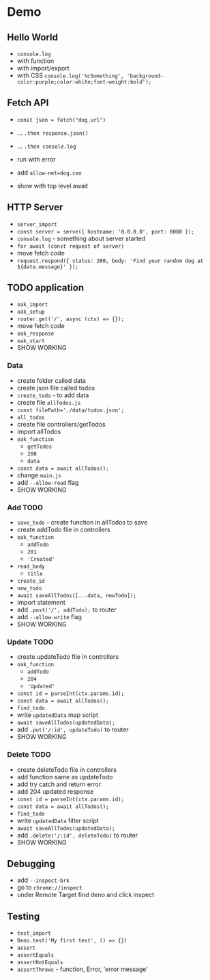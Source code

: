 # Demo

## Hello World

- `console.log`
- with function
- with import/export
- with CSS `console.log('%cSomething', 'background-color:purple;color:white;font-weight:bold');`

## Fetch API

- `const json = fetch("dog_url")`
- ... `.then response.json()`
- ... `.then console.log`
- run with error
- add `allow-net=dog.ceo`

- show with top level await

## HTTP Server

- `server_import`
- `const server = serve({ hostname: '0.0.0.0', port: 8080 });`
- `console.log` - something about server started
- `for await (const request of server)`
- move fetch code
- `request.respond({ status: 200, body: 'Find your random dog at ${data.message}' });`

## TODO application

- `oak_import`
- `oak_setup`
- `router.get('/', async (ctx) => {});`
- move fetch code
- `oak_response`
- `oak_start`
- SHOW WORKING

### Data

- create folder called data
- create json file called todos
- `create_todo` - to add data
- create file `allTodos.js`
- `const filePath='./data/todos.json';`
- `all_todos`
- create file controllers/getTodos
- import allTodos
- `oak_function`
  - `getTodos`
  - `200`
  - `data`
- `const data = await allTodos();`
- change `main.js`
- add `--allow-read` flag
- SHOW WORKING

### Add TODO

- `save_todo` - create function in allTodos to save
- create addTodo file in controllers
- `oak_function`
  - `addTodo`
  - `201`
  - `'Created'`
- `read_body`
  - `title`
- `create_id`
- `new_todo`
- `await saveAllTodos([...data, newTodo]);`
- import statement
- add `.post('/', addTodo);` to router
- add `--allow-write` flag
- SHOW WORKING

### Update TODO

- create updateTodo file in controllers
- `oak_function`
  - `addTodo`
  - `204`
  - `'Updated'`
- `const id = parseInt(ctx.params.id);`
- `const data = await allTodos();`
- `find_todo`
- write `updatedData` map script
- `await saveAllTodos(updatedData);`
- add `.put('/:id', updateTodo)` to router
- SHOW WORKING

### Delete TODO

- create deleteTodo file in controllers
- add function same as updateTodo
- add try catch and return error
- add 204 updated response
- `const id = parseInt(ctx.params.id);`
- `const data = await allTodos();`
- `find_todo`
- write `updatedData` filter script
- `await saveAllTodos(updatedData);`
- add `.delete('/:id', deleteTodo)` to router
- SHOW WORKING

## Debugging

- add `--inspect-brk`
- go to `chrome://inspect`
- under Remote Target find deno and click inspect

## Testing

- `test_import`
- `Deno.test('My first test', () => {})`
- `assert`
- `assertEquals`
- `assertNotEquals`
- `assertThrows` - function, Error, 'error message'
